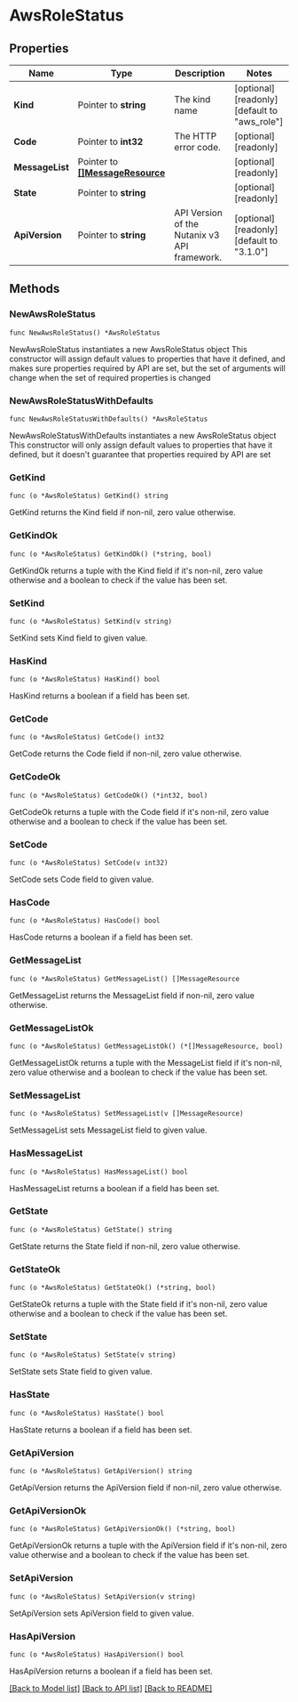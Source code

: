 # AwsRoleStatus

## Properties

Name | Type | Description | Notes
------------ | ------------- | ------------- | -------------
**Kind** | Pointer to **string** | The kind name | [optional] [readonly] [default to "aws_role"]
**Code** | Pointer to **int32** | The HTTP error code. | [optional] [readonly] 
**MessageList** | Pointer to [**[]MessageResource**](MessageResource.md) |  | [optional] [readonly] 
**State** | Pointer to **string** |  | [optional] [readonly] 
**ApiVersion** | Pointer to **string** | API Version of the Nutanix v3 API framework. | [optional] [readonly] [default to "3.1.0"]

## Methods

### NewAwsRoleStatus

`func NewAwsRoleStatus() *AwsRoleStatus`

NewAwsRoleStatus instantiates a new AwsRoleStatus object
This constructor will assign default values to properties that have it defined,
and makes sure properties required by API are set, but the set of arguments
will change when the set of required properties is changed

### NewAwsRoleStatusWithDefaults

`func NewAwsRoleStatusWithDefaults() *AwsRoleStatus`

NewAwsRoleStatusWithDefaults instantiates a new AwsRoleStatus object
This constructor will only assign default values to properties that have it defined,
but it doesn't guarantee that properties required by API are set

### GetKind

`func (o *AwsRoleStatus) GetKind() string`

GetKind returns the Kind field if non-nil, zero value otherwise.

### GetKindOk

`func (o *AwsRoleStatus) GetKindOk() (*string, bool)`

GetKindOk returns a tuple with the Kind field if it's non-nil, zero value otherwise
and a boolean to check if the value has been set.

### SetKind

`func (o *AwsRoleStatus) SetKind(v string)`

SetKind sets Kind field to given value.

### HasKind

`func (o *AwsRoleStatus) HasKind() bool`

HasKind returns a boolean if a field has been set.

### GetCode

`func (o *AwsRoleStatus) GetCode() int32`

GetCode returns the Code field if non-nil, zero value otherwise.

### GetCodeOk

`func (o *AwsRoleStatus) GetCodeOk() (*int32, bool)`

GetCodeOk returns a tuple with the Code field if it's non-nil, zero value otherwise
and a boolean to check if the value has been set.

### SetCode

`func (o *AwsRoleStatus) SetCode(v int32)`

SetCode sets Code field to given value.

### HasCode

`func (o *AwsRoleStatus) HasCode() bool`

HasCode returns a boolean if a field has been set.

### GetMessageList

`func (o *AwsRoleStatus) GetMessageList() []MessageResource`

GetMessageList returns the MessageList field if non-nil, zero value otherwise.

### GetMessageListOk

`func (o *AwsRoleStatus) GetMessageListOk() (*[]MessageResource, bool)`

GetMessageListOk returns a tuple with the MessageList field if it's non-nil, zero value otherwise
and a boolean to check if the value has been set.

### SetMessageList

`func (o *AwsRoleStatus) SetMessageList(v []MessageResource)`

SetMessageList sets MessageList field to given value.

### HasMessageList

`func (o *AwsRoleStatus) HasMessageList() bool`

HasMessageList returns a boolean if a field has been set.

### GetState

`func (o *AwsRoleStatus) GetState() string`

GetState returns the State field if non-nil, zero value otherwise.

### GetStateOk

`func (o *AwsRoleStatus) GetStateOk() (*string, bool)`

GetStateOk returns a tuple with the State field if it's non-nil, zero value otherwise
and a boolean to check if the value has been set.

### SetState

`func (o *AwsRoleStatus) SetState(v string)`

SetState sets State field to given value.

### HasState

`func (o *AwsRoleStatus) HasState() bool`

HasState returns a boolean if a field has been set.

### GetApiVersion

`func (o *AwsRoleStatus) GetApiVersion() string`

GetApiVersion returns the ApiVersion field if non-nil, zero value otherwise.

### GetApiVersionOk

`func (o *AwsRoleStatus) GetApiVersionOk() (*string, bool)`

GetApiVersionOk returns a tuple with the ApiVersion field if it's non-nil, zero value otherwise
and a boolean to check if the value has been set.

### SetApiVersion

`func (o *AwsRoleStatus) SetApiVersion(v string)`

SetApiVersion sets ApiVersion field to given value.

### HasApiVersion

`func (o *AwsRoleStatus) HasApiVersion() bool`

HasApiVersion returns a boolean if a field has been set.


[[Back to Model list]](../README.md#documentation-for-models) [[Back to API list]](../README.md#documentation-for-api-endpoints) [[Back to README]](../README.md)


